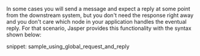 <!--title:Request / Reply-->

In some cases you will send a message and expect a reply at some point from the downstream system, but you 
don't need the response right away and you don't care which node in your application handles the eventual reply. 
For that scenario, Jasper provides this functionality with the syntax shown below:

snippet: sample_using_global_request_and_reply

